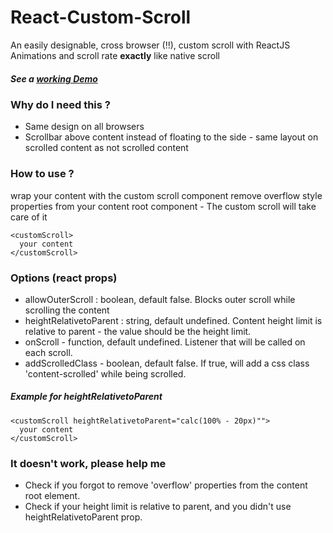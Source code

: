 # React-Custom-Scroll
An easily designable, cross browser (!!), custom scroll with ReactJS  
Animations and scroll rate **exactly** like native scroll 

##### See a [working Demo](http://rommguy.github.io/React-Custom-Scroll/demo.html) ###

### Why do I need this ?  
- Same design on all browsers
- Scrollbar above content instead of floating to the side - same layout on scrolled content as not scrolled content

### How to use ?
wrap your content with the custom scroll component
remove overflow style properties from your content root component - The custom scroll will take care of it


```
<customScroll>
  your content
</customScroll>

```

### Options (react props)

- allowOuterScroll : boolean, default false. Blocks outer scroll while scrolling the content
- heightRelativetoParent : string, default undefined. Content height limit is relative to parent - the value should be the height limit.
- onScroll - function, default undefined. Listener that will be called on each scroll.
- addScrolledClass - boolean, default false. If true, will add a css class 'content-scrolled' while being scrolled.

##### Example for heightRelativetoParent

```
<customScroll heightRelativetoParent="calc(100% - 20px)"">
  your content
</customScroll>  
```

### It doesn't work, please help me

- Check if you forgot to remove 'overflow' properties from the content root element.
- Check if your height limit is relative to parent, and you didn't use heightRelativetoParent prop.
